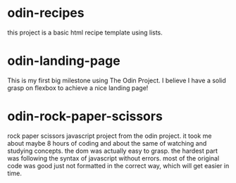 # odin-recipes
this project is a basic html recipe template using lists.

# odin-landing-page
This is my first big milestone using The Odin Project. I believe I have a solid grasp on flexbox to achieve a nice landing page!

# odin-rock-paper-scissors
rock paper scissors javascript project from the odin project. it took me about maybe 8 hours of coding and about the same of watching and studying concepts. the dom was actually easy to grasp. the hardest part was following the syntax of javascript without errors. most of the original code was good just not formatted in the correct way, which will get easier in time.
